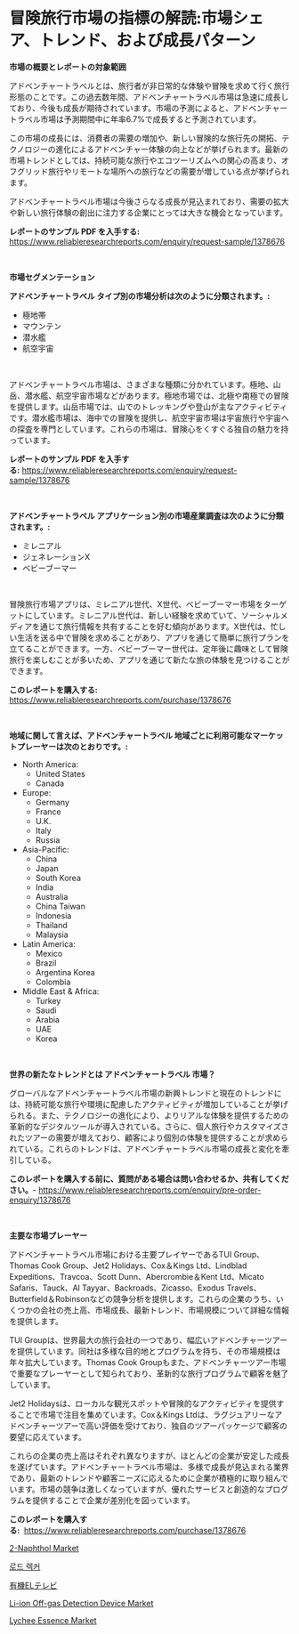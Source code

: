 <p><h1>冒険旅行市場の指標の解読:市場シェア、トレンド、および成長パターン</h1></p><p><strong>市場の概要とレポートの対象範囲</strong></p>
<p><p>アドベンチャートラベルとは、旅行者が非日常的な体験や冒険を求めて行く旅行形態のことです。この過去数年間、アドベンチャートラベル市場は急速に成長しており、今後も成長が期待されています。市場の予測によると、アドベンチャートラベル市場は予測期間中に年率6.7%で成長すると予測されています。</p><p>この市場の成長には、消費者の需要の増加や、新しい冒険的な旅行先の開拓、テクノロジーの進化によるアドベンチャー体験の向上などが挙げられます。最新の市場トレンドとしては、持続可能な旅行やエコツーリズムへの関心の高まり、オフグリッド旅行やリモートな場所への旅行などの需要が増している点が挙げられます。</p><p>アドベンチャートラベル市場は今後さらなる成長が見込まれており、需要の拡大や新しい旅行体験の創出に注力する企業にとっては大きな機会となっています。</p></p>
<p><strong>レポートのサンプル PDF を入手する:</strong> <a href="https://www.reliableresearchreports.com/enquiry/request-sample/1378676">https://www.reliableresearchreports.com/enquiry/request-sample/1378676</a></p>
<p>&nbsp;</p>
<p><strong>市場セグメンテーション</strong></p>
<p><strong>アドベンチャートラベル タイプ別の市場分析は次のように分類されます。:</strong></p>
<p><ul><li>極地帯</li><li>マウンテン</li><li>潜水艦</li><li>航空宇宙</li></ul></p>
<p>&nbsp;</p>
<p><p>アドベンチャートラベル市場は、さまざまな種類に分かれています。極地、山岳、潜水艦、航空宇宙市場などがあります。極地市場では、北極や南極での冒険を提供します。山岳市場では、山でのトレッキングや登山が主なアクティビティです。潜水艦市場は、海中での冒険を提供し、航空宇宙市場は宇宙旅行や宇宙への探査を専門としています。これらの市場は、冒険心をくすぐる独自の魅力を持っています。</p></p>
<p><strong>レポートのサンプル PDF を入手する:</strong>&nbsp;<a href="https://www.reliableresearchreports.com/enquiry/request-sample/1378676">https://www.reliableresearchreports.com/enquiry/request-sample/1378676</a></p>
<p>&nbsp;</p>
<p><strong> アドベンチャートラベル アプリケーション別の市場産業調査は次のように分類されます。:</strong></p>
<p><ul><li>ミレニアル</li><li>ジェネレーションX</li><li>ベビーブーマー</li></ul></p>
<p>&nbsp;</p>
<p><p>冒険旅行市場アプリは、ミレニアル世代、X世代、ベビーブーマー市場をターゲットにしています。ミレニアル世代は、新しい経験を求めていて、ソーシャルメディアを通じて旅行情報を共有することを好む傾向があります。X世代は、忙しい生活を送る中で冒険を求めることがあり、アプリを通じて簡単に旅行プランを立てることができます。一方、ベビーブーマー世代は、定年後に趣味として冒険旅行を楽しむことが多いため、アプリを通じて新たな旅の体験を見つけることができます。</p></p>
<p><strong>このレポートを購入する:</strong>&nbsp; <a href="https://www.reliableresearchreports.com/purchase/1378676">https://www.reliableresearchreports.com/purchase/1378676</a></p>
<p>&nbsp;</p>
<p><strong>地域に関して言えば、アドベンチャートラベル 地域ごとに利用可能なマーケットプレーヤーは次のとおりです。:</strong></p>
<p><ul>
    <li>
        North America:
        <ul>
            <li>United States</li>
            <li>Canada</li>
        </ul>
    </li>
    <li>
        Europe:
        <ul>
            <li>Germany</li>
            <li>France</li>
            <li>U.K.</li>
            <li>Italy</li>
            <li>Russia</li>
        </ul>
    </li>
    <li>
        Asia-Pacific:
        <ul>
            <li>China</li>
            <li>Japan</li>
            <li>South Korea</li>
            <li>India</li>
            <li>Australia</li>
            <li>China Taiwan</li>
            <li>Indonesia</li>
            <li>Thailand</li>
            <li>Malaysia</li>
        </ul>
    </li>
    <li>
        Latin America:
        <ul>
            <li>Mexico</li>
            <li>Brazil</li>
            <li>Argentina Korea</li>
            <li>Colombia</li>
        </ul>
    </li>
    <li>
        Middle East & Africa:
        <ul>
            <li>Turkey</li>
            <li>Saudi</li>
            <li>Arabia</li>
            <li>UAE</li>
            <li>Korea</li>
        </ul>
    </li>
    </ul></p>
<p>&nbsp;</p>
<p><strong>世界の新たなトレンドとは アドベンチャートラベル 市場？</strong></p>
<p><p>グローバルなアドベンチャートラベル市場の新興トレンドと現在のトレンドには、持続可能な旅行や環境に配慮したアクティビティが増加していることが挙げられる。また、テクノロジーの進化により、よりリアルな体験を提供するための革新的なデジタルツールが導入されている。さらに、個人旅行やカスタマイズされたツアーの需要が増えており、顧客により個別の体験を提供することが求められている。これらのトレンドは、アドベンチャートラベル市場の成長と変化を牽引している。</p></p>
<p><strong>このレポートを購入する前に、質問がある場合は問い合わせるか、共有してください。</strong>- <a href="https://www.reliableresearchreports.com/enquiry/pre-order-enquiry/1378676">https://www.reliableresearchreports.com/enquiry/pre-order-enquiry/1378676</a></p>
<p>&nbsp;</p>
<p><strong>主要な市場プレーヤー</strong></p>
<p><p>アドベンチャートラベル市場における主要プレイヤーであるTUI Group、 Thomas Cook Group、Jet2 Holidays、Cox＆Kings Ltd、Lindblad Expeditions、Travcoa、Scott Dunn、Abercrombie＆Kent Ltd、Micato Safaris、Tauck、Al Tayyar、Backroads、Zicasso、Exodus Travels、Butterfield＆Robinsonなどの競争分析を提供します。これらの企業のうち、いくつかの会社の売上高、市場成長、最新トレンド、市場規模について詳細な情報を提供します。</p><p>TUI Groupは、世界最大の旅行会社の一つであり、幅広いアドベンチャーツアーを提供しています。同社は多様な目的地とプログラムを持ち、その市場規模は年々拡大しています。Thomas Cook Groupもまた、アドベンチャーツアー市場で重要なプレーヤーとして知られており、革新的な旅行プログラムで顧客を魅了しています。</p><p>Jet2 Holidaysは、ローカルな観光スポットや冒険的なアクティビティを提供することで市場で注目を集めています。Cox＆Kings Ltdは、ラグジュアリーなアドベンチャーツアーで高い評価を受けており、独自のツアーパッケージで顧客の要望に応えています。</p><p>これらの企業の売上高はそれぞれ異なりますが、ほとんどの企業が安定した成長を遂げています。アドベンチャートラベル市場は、多様で成長が見込まれる業界であり、最新のトレンドや顧客ニーズに応えるために企業が積極的に取り組んでいます。市場の競争は激しくなっていますが、優れたサービスと創造的なプログラムを提供することで企業が差別化を図っています。</p></p>
<p><strong>このレポートを購入する:</strong>&nbsp;&nbsp;<a href="https://www.reliableresearchreports.com/purchase/1378676">https://www.reliableresearchreports.com/purchase/1378676</a></p>
<p><p><a href="https://github.com/provorikovar/Market-Research-Report-List-3/blob/main/2-naphthol-market.md">2-Naphthol Market</a></p><p><a href="https://github.com/oajzkywllm460/Market-Research-Report-List-1/blob/main/6417393394.md">로드 렉커</a></p><p><a href="https://github.com/cbigkbh02719/Market-Research-Report-List-1/blob/main/3928259703.md">有機ELテレビ</a></p><p><a href="https://skillful-vermicelli-b89.notion.site/Li-ion-Off-gas-Detection-Device-Market-Dynamics-2024-2031-Also-about-Its-Market-Trends-Projections-6f3f72e2540e4c6a88f3b7371b4d23c6">Li-ion Off-gas Detection Device Market</a></p><p><a href="https://view.publitas.com/reportprime-1/lychee-essence-market-size-market-share-and-global-market-analysis-report-2024-2031/">Lychee Essence Market</a></p></p>